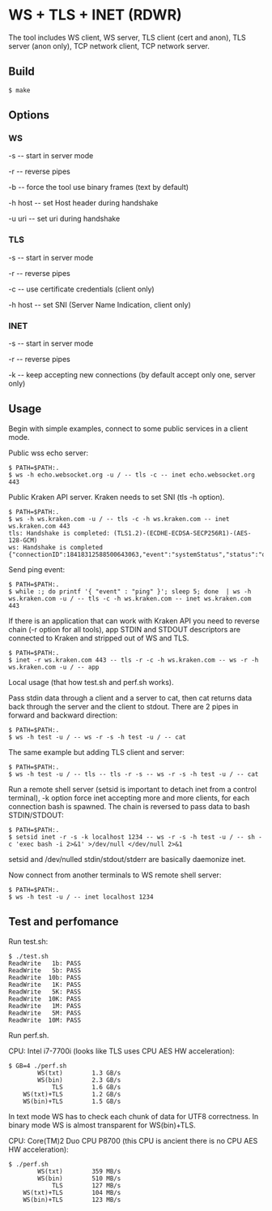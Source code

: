 # WS + TLS + INET (RDWR)

The tool includes WS client, WS server, TLS client (cert and anon), TLS server (anon only), TCP network client, TCP network server.

## Build

```
$ make
```

## Options

### WS

-s -- start in server mode

-r -- reverse pipes

-b -- force the tool use binary frames (text by default) 

-h host -- set Host header during handshake

-u uri -- set uri during handshake

### TLS
-s -- start in server mode

-r -- reverse pipes

-c -- use certificate credentials (client only) 

-h host -- set SNI (Server Name Indication, client only)

### INET
-s -- start in server mode

-r -- reverse pipes

-k -- keep accepting new connections (by default accept only one, server only)

## Usage

Begin with simple examples, connect to some public services in a client mode.

Public wss echo server:

```
$ PATH=$PATH:.
$ ws -h echo.websocket.org -u / -- tls -c -- inet echo.websocket.org 443

```

Public Kraken API server. Kraken needs to set SNI (tls -h option).

```
$ PATH=$PATH:.
$ ws -h ws.kraken.com -u / -- tls -c -h ws.kraken.com -- inet ws.kraken.com 443
tls: Handshake is completed: (TLS1.2)-(ECDHE-ECDSA-SECP256R1)-(AES-128-GCM)
ws: Handshake is completed
{"connectionID":18418312588500643063,"event":"systemStatus","status":"online","version":"1.6.0"}

```

Send ping event:

```
$ PATH=$PATH:.
$ while :; do printf '{ "event" : "ping" }'; sleep 5; done  | ws -h ws.kraken.com -u / -- tls -c -h ws.kraken.com -- inet ws.kraken.com 443

```

If there is an application that can work with Kraken API you need to reverse chain (-r option for all tools), app STDIN and STDOUT descriptors are connected to Kraken and stripped out of WS and TLS.

```
$ PATH=$PATH:.
$ inet -r ws.kraken.com 443 -- tls -r -c -h ws.kraken.com -- ws -r -h ws.kraken.com -u / -- app

```

Local usage (that how test.sh and perf.sh works).

Pass stdin data through a client and a server to cat, then cat returns data back through the server and the client to stdout. There are 2 pipes in forward and backward direction:

```
$ PATH=$PATH:.
$ ws -h test -u / -- ws -r -s -h test -u / -- cat
```

The same example but adding TLS client and server:
```
$ PATH=$PATH:.
$ ws -h test -u / -- tls -- tls -r -s -- ws -r -s -h test -u / -- cat
```

Run a remote shell server (setsid is important to detach inet from a control terminal), -k option force inet accepting more and more clients, for each connection bash is spawned. The chain is reversed to pass data to bash STDIN/STDOUT:

```
$ PATH=$PATH:.
$ setsid inet -r -s -k localhost 1234 -- ws -r -s -h test -u / -- sh -c 'exec bash -i 2>&1' >/dev/null </dev/null 2>&1
```

setsid and /dev/nulled stdin/stdout/stderr are basically daemonize inet.

Now connect from another terminals to WS remote shell server:
```
$ PATH=$PATH:.
$ ws -h test -u / -- inet localhost 1234

```

## Test and perfomance

Run test.sh:

```
$ ./test.sh 
ReadWrite   1b: PASS
ReadWrite   5b: PASS
ReadWrite  10b: PASS
ReadWrite   1K: PASS
ReadWrite   5K: PASS
ReadWrite  10K: PASS
ReadWrite   1M: PASS
ReadWrite   5M: PASS
ReadWrite  10M: PASS

```

Run perf.sh.

CPU: Intel i7-7700i (looks like TLS uses CPU AES HW acceleration):

```
$ GB=4 ./perf.sh 
        WS(txt)        1.3 GB/s
        WS(bin)        2.3 GB/s
            TLS        1.6 GB/s
    WS(txt)+TLS        1.2 GB/s
    WS(bin)+TLS        1.5 GB/s
```
In text mode WS has to check each chunk of data for UTF8 correctness. In binary mode WS is almost transparent for WS(bin)+TLS.


CPU: Core(TM)2 Duo CPU P8700 (this CPU is ancient there is no CPU AES HW acceleration):

```
$ ./perf.sh 
        WS(txt)        359 MB/s
        WS(bin)        510 MB/s
            TLS        127 MB/s
    WS(txt)+TLS        104 MB/s
    WS(bin)+TLS        123 MB/s
```


